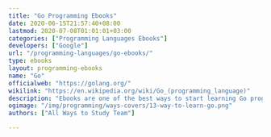 ```yaml
---
title: "Go Programming Ebooks"
date: 2020-06-15T21:57:40+08:00
lastmod: 2020-07-08T01:01:01+03:00
categories: ["Programming Languages Ebooks"]
developers: ["Google"]
url: "/programming-languages/go-ebooks/"
type: ebooks
layout: programming-ebooks
name: "Go"
officialweb: "https://golang.org/"
wikilink: "https://en.wikipedia.org/wiki/Go_(programming_language)"
description: "Ebooks are one of the best ways to start learning Go programming, being eco-friendly, widely available, rich in content, mobile and in cases free played an important role to be in our top suggestions."
ogimage: "/img/programming/ways-covers/13-way-to-learn-go.png"
authors: ["All Ways to Study Team"]

---
```


